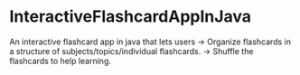 # InteractiveFlashcardAppInJava
An interactive flashcard app in java that lets users
-> Organize flashcards in a structure of subjects/topics/individual flashcards.
-> Shuffle the flashcards to help learning.
